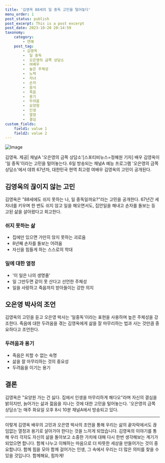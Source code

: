 ```yaml
---
title: '김영옥 88세의 일 중독 고민을 털어놓다'
menu_order: 1
post_status: publish
post_excerpt: This is a post excerpt
post_date: 2023-10-20 20:14:59
taxonomy:
    category:
        - 연예
    post_tag:
        - 김영옥
        -  일 중독
        -  오은영의 금쪽 상담소
        -  여배우
        -  높은 주체성
        -  노력
        -  자녀
        -  손자
        -  음식
        -  죽음
        -  용기
        -  두려움
        -  요양원
        -  인생
        -  열정
        -  결심
custom_fields:
    field1: value 1
    field2: value 2
---
```


![Image](https://ssl.pstatic.net/mimgnews/image/477/2024/02/06/0000472401_001_20240206113604420.jpg?type=w540)


김영옥. 제공| 채널A '오은영의 금쪽 상담소'[스포티비뉴스=정혜원 기자] 배우 김영옥이 '일 중독'이라는 고민을 털어놓는다. 6일 방송되는 채널A 예능 프로그램 '오은영의 금쪽 상담소'에서 데뷔 67년차, 대한민국 현역 최고령 여배우 김영옥의 고민이 공개된다.

## 김영옥의 끊이지 않는 고민
김영옥은 "88세에도 쉬지 못하는 나, 일 중독일까요?"라는 고민을 공개한다. 67년간 세 자녀를 키우며 한 번도 쉬지 않고 일을 해오면서도, 집안일을 해내고 손자를 돌보는 등 고된 삶을 살아왔다고 회고한다.

### 쉬지 못하는 삶
- 집에만 있으면 가만히 앉지 못하는 괴로움
- 8년째 손자를 돌보는 어려움
- 자신을 힘들게 하는 스스로의 학대

### 일에 대한 열정
- '이 일은 나의 생명줄'
- 일 그만두면 같이 못 산다고 선언한 주체성
- 일을 사랑하고 죽음까지 받아들이는 강한 의지

## 오은영 박사의 조언
김영옥의 고민을 듣고 오은영 박사는 '일중독'이라는 표현을 사용하며 높은 주체성을 강조한다. 죽음에 대한 두려움을 겪는 김영옥에게 삶을 잘 마무리하는 법과 사는 것만큼 중요하다고 조언한다.

### 두려움과 용기
- 죽음은 피할 수 없는 숙명
- 삶을 잘 마무리하는 것의 중요성
- 두려움을 이기는 용기

## 결론
김영옥은 "요양원 가는 건 싫다. 집에서 인생을 마무리하게 해다오"라며 자신의 결심을 밝히지만, 늙어가는 삶과 젊음을 지나는 것에 대한 고민을 털어놓는다. '오은영의 금쪽 상담소'는 매주 화요일 오후 8시 10분 채널A에서 방송되고 있다.

---

이렇게 김영옥 배우의 고민과 오은영 박사의 조언을 통해 우리는 삶의 끝자락에서도 끊임없는 열정과 용기로 살아가야 한다는 것을 느끼게 되었습니다. 김영옥의 이야기를 통해 우리 각자도 자신의 삶을 돌아보고 소중한 가치에 대해 다시 한번 생각해보는 계기가 되었으면 합니다. 함께 나누고 이해하는 마음으로 더 따뜻한 세상을 만들어가는 것이 중요합니다. 함께 힘을 모아 함께 걸어가는 인생, 그 속에서 우리는 더 많은 의미를 찾을 수 있을 것입니다. 함께해요, 힘차게!
